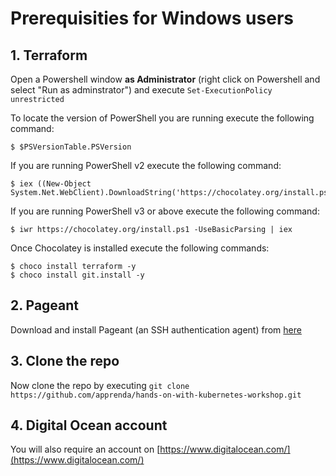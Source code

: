 # Prerequisities for Windows users

## 1. Terraform

Open a Powershell window **as Administrator** (right click on Powershell and select "Run as adminstrator") and execute `Set-ExecutionPolicy unrestricted`

To locate the version of PowerShell you are running execute the following command:

```
$ $PSVersionTable.PSVersion
```

If you are running PowerShell v2 execute the following command:

```
$ iex ((New-Object System.Net.WebClient).DownloadString('https://chocolatey.org/install.ps1'))
```

If you are running PowerShell v3 or above execute the following command:

```
$ iwr https://chocolatey.org/install.ps1 -UseBasicParsing | iex
```

Once Chocolatey is installed execute the following commands:

```
$ choco install terraform -y
$ choco install git.install -y
```

## 2. Pageant

Download and install Pageant (an SSH authentication agent) from [here](http://www.chiark.greenend.org.uk/~sgtatham/putty/latest.html)

## 3. Clone the repo

Now clone the repo by executing `git clone https://github.com/apprenda/hands-on-with-kubernetes-workshop.git`

## 4. Digital Ocean account

You will also require an account on [https://www.digitalocean.com/](https://www.digitalocean.com/)
